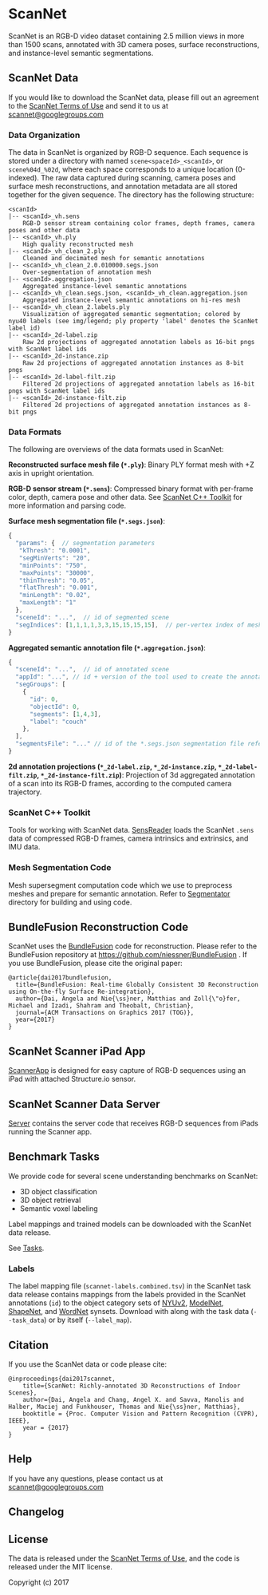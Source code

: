 # ScanNet

ScanNet is an RGB-D video dataset containing 2.5 million views in more than 1500 scans, annotated with 3D camera poses, surface reconstructions, and instance-level semantic segmentations.

## ScanNet Data

If you would like to download the ScanNet data, please fill out an agreement to the [ScanNet Terms of Use](http://dovahkiin.stanford.edu/scannet-public/ScanNet_TOS.pdf) and send it to us at scannet@googlegroups.com

### Data Organization
The data in ScanNet is organized by RGB-D sequence. Each sequence is stored under a directory with named `scene<spaceId>_<scanId>`, or `scene%04d_%02d`, where each space corresponds to a unique location (0-indexed).  The raw data captured during scanning, camera poses and surface mesh reconstructions, and annotation metadata are all stored together for the given sequence.  The directory has the following structure:
```shell
<scanId>
|-- <scanId>_vh.sens
    RGB-D sensor stream containing color frames, depth frames, camera poses and other data
|-- <scanId>_vh.ply
    High quality reconstructed mesh
|-- <scanId>_vh_clean_2.ply
    Cleaned and decimated mesh for semantic annotations
|-- <scanId>_vh_clean_2.0.010000.segs.json
    Over-segmentation of annotation mesh
|-- <scanId>.aggregation.json
    Aggregated instance-level semantic annotations
|-- <scanId>_vh_clean.segs.json, <scanId>_vh_clean.aggregation.json
    Aggregated instance-level semantic annotations on hi-res mesh
|-- <scanId>_vh_clean_2.labels.ply
    Visualization of aggregated semantic segmentation; colored by nyu40 labels (see img/legend; ply property 'label' denotes the ScanNet label id)
|-- <scanId>_2d-label.zip
    Raw 2d projections of aggregated annotation labels as 16-bit pngs with ScanNet label ids
|-- <scanId>_2d-instance.zip
    Raw 2d projections of aggregated annotation instances as 8-bit pngs
|-- <scanId>_2d-label-filt.zip
    Filtered 2d projections of aggregated annotation labels as 16-bit pngs with ScanNet label ids
|-- <scanId>_2d-instance-filt.zip
    Filtered 2d projections of aggregated annotation instances as 8-bit pngs
```

### Data Formats
The following are overviews of the data formats used in ScanNet:

**Reconstructed surface mesh file (`*.ply`)**:
Binary PLY format mesh with +Z axis in upright orientation.

**RGB-D sensor stream (`*.sens`)**:
Compressed binary format with per-frame color, depth, camera pose and other data.  See [ScanNet C++ Toolkit](#scannet-c-toolkit) for more information and parsing code.

**Surface mesh segmentation file (`*.segs.json`)**:
```javascript
{
  "params": {  // segmentation parameters
   "kThresh": "0.0001",
   "segMinVerts": "20",
   "minPoints": "750",
   "maxPoints": "30000",
   "thinThresh": "0.05",
   "flatThresh": "0.001",
   "minLength": "0.02",
   "maxLength": "1"
  },
  "sceneId": "...",  // id of segmented scene
  "segIndices": [1,1,1,1,3,3,15,15,15,15],  // per-vertex index of mesh segment
}
```

**Aggregated semantic annotation file (`*.aggregation.json`)**:
```javascript
{
  "sceneId": "...",  // id of annotated scene
  "appId": "...", // id + version of the tool used to create the annotation
  "segGroups": [
    {
      "id": 0,
      "objectId": 0,
      "segments": [1,4,3],
      "label": "couch"
    },
  ],
  "segmentsFile": "..." // id of the *.segs.json segmentation file referenced
}
```

**2d annotation projections (`*_2d-label.zip`, `*_2d-instance.zip`, `*_2d-label-filt.zip`, `*_2d-instance-filt.zip`)**:
Projection of 3d aggregated annotation of a scan into its RGB-D frames, according to the computed camera trajectory. 

### ScanNet C++ Toolkit
Tools for working with ScanNet data. [SensReader](SensReader) loads the ScanNet `.sens` data of compressed RGB-D frames, camera intrinsics and extrinsics, and IMU data.

### Mesh Segmentation Code
Mesh supersegment computation code which we use to preprocess meshes and prepare for semantic annotation. Refer to [Segmentator](Segmentator) directory for building and using code.

## BundleFusion Reconstruction Code

ScanNet uses the [BundleFusion](https://github.com/niessner/BundleFusion) code for reconstruction. Please refer to the BundleFusion repository at https://github.com/niessner/BundleFusion . If you use BundleFusion, please cite the original paper:
```
@article{dai2017bundlefusion,
  title={BundleFusion: Real-time Globally Consistent 3D Reconstruction using On-the-fly Surface Re-integration},
  author={Dai, Angela and Nie{\ss}ner, Matthias and Zoll{\"o}fer, Michael and Izadi, Shahram and Theobalt, Christian},
  journal={ACM Transactions on Graphics 2017 (TOG)},
  year={2017}
}
```

## ScanNet Scanner iPad App
[ScannerApp](ScannerApp) is designed for easy capture of RGB-D sequences using an iPad with attached Structure.io sensor.

## ScanNet Scanner Data Server
[Server](Server) contains the server code that receives RGB-D sequences from iPads running the Scanner app.

## Benchmark Tasks
We provide code for several scene understanding benchmarks on ScanNet:
* 3D object classification
* 3D object retrieval
* Semantic voxel labeling

Label mappings and trained models can be downloaded with the ScanNet data release.

See [Tasks](Tasks).

### Labels
The label mapping file (`scannet-labels.combined.tsv`) in the ScanNet task data release contains mappings from the labels provided in the ScanNet annotations (`id`) to the object category sets of [NYUv2](http://cs.nyu.edu/~silberman/datasets/nyu_depth_v2.html), [ModelNet](http://modelnet.cs.princeton.edu/), [ShapeNet](https://www.shapenet.org/), and [WordNet](https://wordnet.princeton.edu/) synsets. Download with along with the task data (`--task_data`) or by itself (`--label_map`).

## Citation
If you use the ScanNet data or code please cite:
```
@inproceedings{dai2017scannet,
    title={ScanNet: Richly-annotated 3D Reconstructions of Indoor Scenes},
    author={Dai, Angela and Chang, Angel X. and Savva, Manolis and Halber, Maciej and Funkhouser, Thomas and Nie{\ss}ner, Matthias},
    booktitle = {Proc. Computer Vision and Pattern Recognition (CVPR), IEEE},
    year = {2017}
}
```

## Help
If you have any questions, please contact us at scannet@googlegroups.com


## Changelog

## License
The data is released under the [ScanNet Terms of Use](http://dovahkiin.stanford.edu/scannet-public/ScanNet_TOS.pdf), and the code is released under the MIT license.

Copyright (c) 2017
